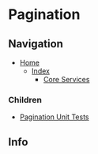 # Pagination

## Navigation

* [Home](/README.md)
	* [Index](/docs/Index.md)
		* [Core Services](/src/CoreServices/README.md)

### Children

* [Pagination Unit Tests](/src/CoreServicesUnitTests/Pagination/README.md)

## Info